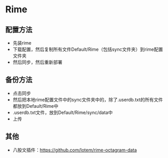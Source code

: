 # Rime

## 配置方法

- 先装rime
- 下载配置，然后复制所有文件Default/Rime（包括sync文件夹）到rime配置文件夹
- 然后同步，然后重新部署

## 备份方法

- 点击同步
- 然后把本地rime配置文件中的sync文件夹中的，除了.userdb.txt的所有文件都放到Default/Rime中
- .userdb.txt文件，放到Default/Rime/sync/data中
- 上传

## 其他

- 八股文插件：<https://github.com/lotem/rime-octagram-data>
